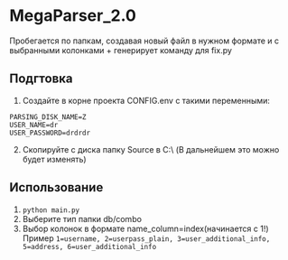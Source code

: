 # MegaParser_2.0
Пробегается по папкам, создавая новый файл в нужном формате и с выбранными колонками + генерирует команду для fix.py
## Подгтовка
1. Создайте в корне проекта CONFIG.env
с такими переменными:
```
PARSING_DISK_NAME=Z
USER_NAME=dr
USER_PASSWORD=drdrdr
```
2. Скопируйте с диска папку Source в C:\\ (В дальнейшем это можно будет изменять)
## Использование

1. ```python main.py```
2. Выберите тип папки db/combo
3. Выбор колонок в формате name_column=index(начинается с 1!) 
  Пример ```1=username, 2=userpass_plain, 3=user_additional_info, 5=address, 6=user_additional_info```
